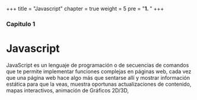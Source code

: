 +++
title = "Javascript"
chapter = true
weight = 5
pre = "<b>1. </b>"
+++
### Capitulo 1 


# Javascript

JavaScript es un lenguaje de programación o de secuencias de comandos que te permite implementar funciones complejas en páginas web, cada vez que una página web hace algo más que sentarse allí y mostrar información estática para que la veas, muestra oportunas actualizaciones de contenido, mapas interactivos, animación de Gráficos 2D/3D, 